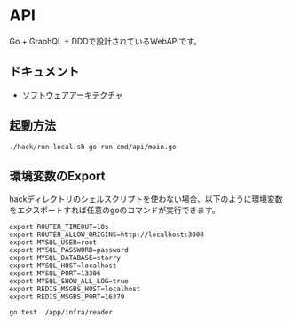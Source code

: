 # API
Go + GraphQL + DDDで設計されているWebAPIです。

## ドキュメント
- [ソフトウェアアーキテクチャ](./docs/software-architecture.md)

## 起動方法
```
./hack/run-local.sh go run cmd/api/main.go
```

## 環境変数のExport
hackディレクトリのシェルスクリプトを使わない場合、以下のように環境変数をエクスポートすれば任意のgoのコマンドが実行できます。
```
export ROUTER_TIMEOUT=10s
export ROUTER_ALLOW_ORIGINS=http://localhost:3000
export MYSQL_USER=root
export MYSQL_PASSWORD=password
export MYSQL_DATABASE=starry
export MYSQL_HOST=localhost
export MYSQL_PORT=13306
export MYSQL_SHOW_ALL_LOG=true
export REDIS_MSGBS_HOST=localhost
export REDIS_MSGBS_PORT=16379

go test ./app/infra/reader
```

